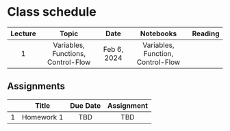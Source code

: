 # Class schedule

| Lecture | Topic                              | Date          |  Notebooks                                                                             | Reading              |
|:-------:|:----------------------------------:|:-------------:|:--------------------------------------------------------------------------------------:|:--------------------:|
| 1       | Variables, Functions, Control-Flow | Feb  6, 2024  | Variables, Function, Control-Flow                                                      |                      |


## Assignments

|         | Title                                      | Due Date          | Assignment                                              |
|:-------:|:------------------------------------------:|:-----------------:|:-------------------------------------------------------:|
| 1       | Homework 1                                 | TBD               | TBD      |
